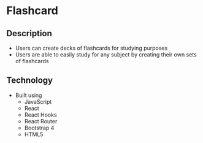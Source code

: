 # Flashcard

## Description
* Users can create decks of flashcards for studying purposes
* Users are able to easily study for any subject by creating their own sets of flashcards

## Technology
* Built using
  *  JavaScript 
  *  React 
  *  React Hooks 
  *  React Router 
  *  Bootstrap 4 
  *  HTML5
